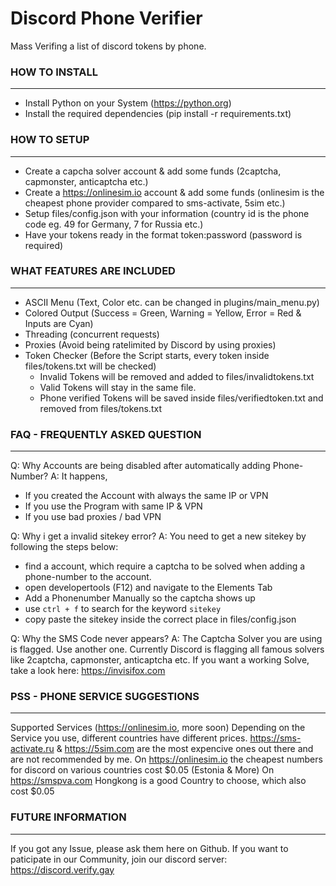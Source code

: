 # Discord Phone Verifier
Mass Verifing a list of discord tokens by phone.

### HOW TO INSTALL
------------------------------------
- Install Python on your System (https://python.org)
- Install the required dependencies (pip install -r requirements.txt)

### HOW TO SETUP
------------------------------------
- Create a capcha solver account & add some funds (2captcha, capmonster, anticaptcha etc.)
- Create a https://onlinesim.io account & add some funds (onlinesim is the cheapest phone provider compared to sms-activate, 5sim etc.)
- Setup files/config.json with your information (country id is the phone code eg. 49 for Germany, 7 for Russia etc.)
- Have your tokens ready in the format token:password (password is required)

### WHAT FEATURES ARE INCLUDED
------------------------------------
- ASCII Menu (Text, Color etc. can be changed in plugins/main_menu.py)
- Colored Output (Success = Green, Warning = Yellow, Error = Red & Inputs are Cyan)
- Threading (concurrent requests)
- Proxies (Avoid being ratelimited by Discord by using proxies)
- Token Checker (Before the Script starts, every token inside files/tokens.txt will be checked)
  - Invalid Tokens will be removed and added to files/invalidtokens.txt
  - Valid Tokens will stay in the same file. 
  - Phone verified Tokens will be saved inside files/verifiedtoken.txt and removed from files/tokens.txt

### FAQ - FREQUENTLY ASKED QUESTION
------------------------------------
Q: Why Accounts are being disabled after automatically adding Phone-Number?
A: It happens,
   - If you created the Account with always the same IP or VPN
   - If you use the Program with same IP & VPN
   - If you use bad proxies / bad VPN

Q: Why i get a invalid sitekey error?
A: You need to get a new sitekey by following the steps below:
   - find a account, which require a captcha to be solved when adding a phone-number to the account.
   - open developertools (F12)  and navigate to the Elements Tab
   - Add a Phonenumber Manually so the captcha shows up
   - use `ctrl + f` to search for the keyword `sitekey`
   - copy paste the sitekey inside the correct place in files/config.json

Q: Why the SMS Code never appears?
A: The Captcha Solver you are using is flagged. Use another one.
   Currently Discord is flagging all famous solvers like 2captcha, capmonster, anticaptcha etc.
   If you want a working Solve, take a look here: https://invisifox.com

### PSS - PHONE SERVICE SUGGESTIONS
------------------------------------
Supported Services (https://onlinesim.io, more soon)
Depending on the Service you use, different countries have different prices.
https://sms-activate.ru & https://5sim.com are the most expencive ones out there and are not recommended by me.
On https://onlinesim.io the cheapest numbers for discord on various countries cost $0.05 (Estonia & More)
On https://smspva.com Hongkong is a good Country to choose, which also cost $0.05


### FUTURE INFORMATION
------------------------------------
If you got any Issue, please ask them here on Github.
If you want to paticipate in our Community, join our discord server: https://discord.verify.gay
